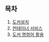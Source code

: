 ## 목차
1. [도커설치](./도커설치/README.md)
2. [컨테이너 서비스](./컨테이너서비스/README.md)
3. [도커 명령어 활용](./도커명령어활용/README.md)